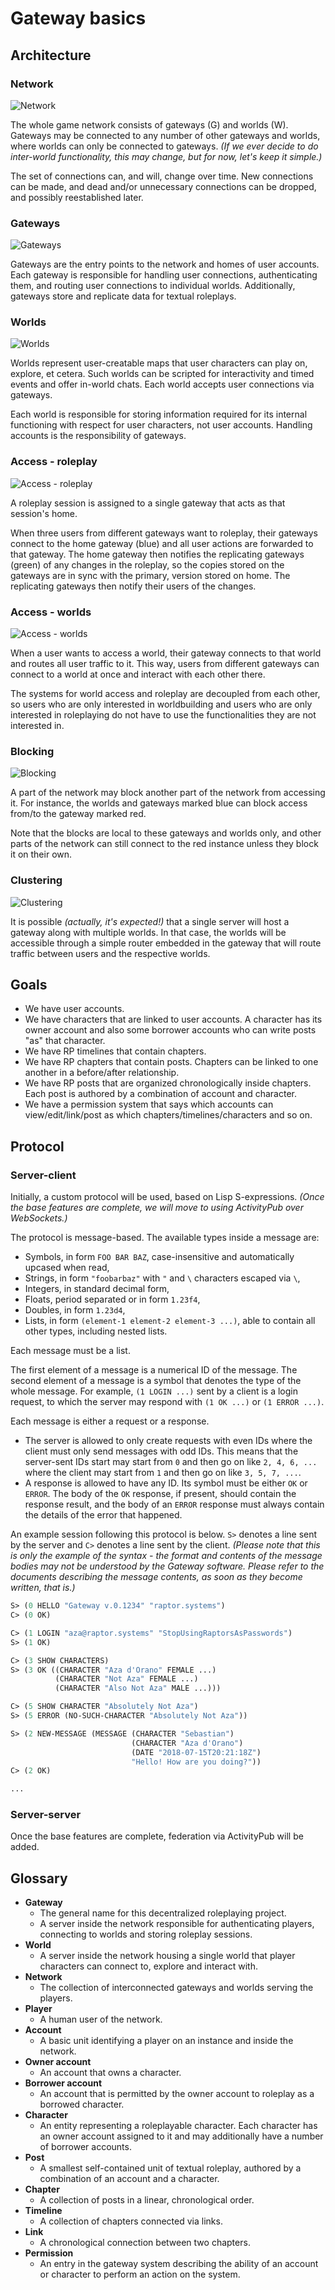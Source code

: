 # Gateway basics

## Architecture

### Network

![Network](img/01-network.png)

The whole game network consists of gateways (G) and worlds (W). Gateways may be connected to any number of other gateways and worlds, where worlds can only be connected to gateways. *(If we ever decide to do inter-world functionality, this may change, but for now, let's keep it simple.)*

The set of connections can, and will, change over time. New connections can be made, and dead and/or unnecessary connections can be dropped, and possibly reestablished later.

### Gateways

![Gateways](img/02-gateways.png)

Gateways are the entry points to the network and homes of user accounts. Each gateway is responsible for handling user connections, authenticating them, and routing user connections to individual worlds. Additionally, gateways store and replicate data for textual roleplays.

### Worlds

![Worlds](img/03-worlds.png)

Worlds represent user-creatable maps that user characters can play on, explore, et cetera. Such worlds can be scripted for interactivity and timed events and offer in-world chats. Each world accepts user connections via gateways.

Each world is responsible for storing information required for its internal functioning with respect for user characters, not user accounts. Handling accounts is the responsibility of gateways.

### Access - roleplay

![Access - roleplay](img/04-access-roleplay.png)

A roleplay session is assigned to a single gateway that acts as that session's home.

When three users from different gateways want to roleplay, their gateways connect to the home gateway (blue) and all user actions are forwarded to that gateway. The home gateway then notifies the replicating gateways (green) of any changes in the roleplay, so the copies stored on the gateways are in sync with the primary, version stored on home. The replicating gateways then notify their users of the changes.

### Access - worlds

![Access - worlds](img/05-access-worlds.png)

When a user wants to access a world, their gateway connects to that world and routes all user traffic to it. This way, users from different gateways can connect to a world at once and interact with each other there.

The systems for world access and roleplay are decoupled from each other, so users who are only interested in worldbuilding and users who are only interested in roleplaying do not have to use the functionalities they are not interested in.

### Blocking

![Blocking](img/06-blocking.png)

A part of the network may block another part of the network from accessing it. For instance, the worlds and gateways marked blue can block access from/to the gateway marked red.

Note that the blocks are local to these gateways and worlds only, and other parts of the network can still connect to the red instance unless they block it on their own.

### Clustering

![Clustering](img/07-clustering.png)

It is possible *(actually, it's expected!)* that a single server will host a gateway along with multiple worlds. In that case, the worlds will be accessible through a simple router embedded in the gateway that will route traffic between users and the respective worlds.

## Goals

  * We have user accounts.
  * We have characters that are linked to user accounts. A character has its owner account and also some borrower accounts who can write posts "as" that character.
  * We have RP timelines that contain chapters.
  * We have RP chapters that contain posts. Chapters can be linked to one another in a before/after relationship.
  * We have RP posts that are organized chronologically inside chapters. Each post is authored by a combination of account and character.
  * We have a permission system that says which accounts can view/edit/link/post as which chapters/timelines/characters and so on.

## Protocol

### Server-client

Initially, a custom protocol will be used, based on Lisp S-expressions. *(Once the base features are complete, we will move to using ActivityPub over WebSockets.)*

The protocol is message-based. The available types inside a message are:
  * Symbols, in form `FOO BAR BAZ`, case-insensitive and automatically upcased when read,
  * Strings, in form `"foobarbaz"` with `"` and `\` characters escaped via `\`,
  * Integers, in standard decimal form,
  * Floats, period separated or in form `1.23f4`,
  * Doubles, in form `1.23d4`,
  * Lists, in form `(element-1 element-2 element-3 ...)`, able to contain all other types, including nested lists.

Each message must be a list.

The first element of a message is a numerical ID of the message. The second element of a message is a symbol that denotes the type of the whole message. For example, `(1 LOGIN ...)` sent by a client is a login request, to which the server may respond with `(1 OK ...)` or `(1 ERROR ...)`.

Each message is either a request or a response.
  * The server is allowed to only create requests with even IDs where the client must only send messages with odd IDs. This means that the server-sent IDs start may start from `0` and then go on like `2, 4, 6, ...` where the client may start from `1` and then go on like `3, 5, 7, ...`.
  * A response is allowed to have any ID. Its symbol must be either `OK` or `ERROR`. The body of the `OK` response, if present, should contain the response result, and the body of an `ERROR` response must always contain the details of the error that happened.

An example session following this protocol is below. `S>` denotes a line sent by the server and `C>` denotes a line sent by the client. *(Please note that this is only the example of the syntax - the format and contents of the message bodies may not be understood by the Gateway software. Please refer to the documents describing the message contents, as soon as they become written, that is.)*

```lisp
S> (0 HELLO "Gateway v.0.1234" "raptor.systems")
C> (0 OK)

C> (1 LOGIN "aza@raptor.systems" "StopUsingRaptorsAsPasswords")
S> (1 OK)

C> (3 SHOW CHARACTERS)
S> (3 OK ((CHARACTER "Aza d'Orano" FEMALE ...)
          (CHARACTER "Not Aza" FEMALE ...)
          (CHARACTER "Also Not Aza" MALE ...)))

C> (5 SHOW CHARACTER "Absolutely Not Aza")
S> (5 ERROR (NO-SUCH-CHARACTER "Absolutely Not Aza"))

S> (2 NEW-MESSAGE (MESSAGE (CHARACTER "Sebastian")
                           (CHARACTER "Aza d'Orano")
                           (DATE "2018-07-15T20:21:18Z")
                           "Hello! How are you doing?"))
C> (2 OK)

...
```

### Server-server

Once the base features are complete, federation via ActivityPub will be added.

## Glossary

* **Gateway**
  * The general name for this decentralized roleplaying project.
  * A server inside the network responsible for authenticating players, connecting to worlds and storing roleplay sessions.
* **World**
  * A server inside the network housing a single world that player characters can connect to, explore and interact with.
* **Network**
  * The collection of interconnected gateways and worlds serving the players.
* **Player**
  * A human user of the network.
* **Account**
  * A basic unit identifying a player on an instance and inside the network.
* **Owner account**
  * An account that owns a character.
* **Borrower account**
  * An account that is permitted by the owner account to roleplay as a borrowed character.
* **Character**
  * An entity representing a roleplayable character. Each character has an owner account assigned to it and may additionally have a number of borrower accounts.
* **Post**
  * A smallest self-contained unit of textual roleplay, authored by a combination of an account and a character.
* **Chapter**
  * A collection of posts in a linear, chronological order.
* **Timeline**
  * A collection of chapters connected via links.
* **Link**
  * A chronological connection between two chapters.
* **Permission**
  * An entry in the gateway system describing the ability of an account or character to perform an action on the system.
